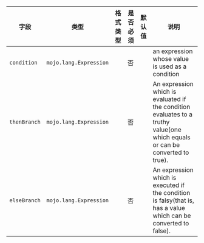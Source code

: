 | 字段 | 类型 | 格式类型 | 是否必须 | 默认值 | 说明 |
|---|---|---|---|---|---|
| `condition` | `mojo.lang.Expression` |  | 否 |  | an expression whose value is used as a condition |
| `thenBranch` | `mojo.lang.Expression` |  | 否 |  | An expression which is evaluated if the condition evaluates to a truthy value(one which equals or can be converted to true). |
| `elseBranch` | `mojo.lang.Expression` |  | 否 |  | An expression which is executed if the condition is falsy(that is, has a value which can be converted to false). |
